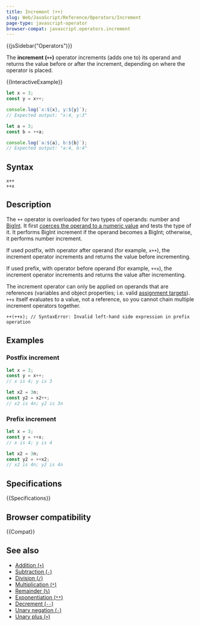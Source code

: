 ```yaml
---
title: Increment (++)
slug: Web/JavaScript/Reference/Operators/Increment
page-type: javascript-operator
browser-compat: javascript.operators.increment
---
```


{{jsSidebar("Operators")}}

The **increment (`++`)** operator increments (adds one to) its operand and returns the value before or after the increment, depending on where the operator is placed.

{{InteractiveExample}}

```js interactive-example
let x = 3;
const y = x++;

console.log(`x:${x}, y:${y}`);
// Expected output: "x:4, y:3"

let a = 3;
const b = ++a;

console.log(`a:${a}, b:${b}`);
// Expected output: "a:4, b:4"

```

## Syntax

```js-nolint
x++
++x
```

## Description

The `++` operator is overloaded for two types of operands: number and [BigInt](/en-US/docs/Web/JavaScript/Reference/Global_Objects/BigInt). It first [coerces the operand to a numeric value](/en-US/docs/Web/JavaScript/Data_structures#numeric_coercion) and tests the type of it. It performs BigInt increment if the operand becomes a BigInt; otherwise, it performs number increment.

If used postfix, with operator after operand (for example, `x++`), the increment operator increments and returns the value before incrementing.

If used prefix, with operator before operand (for example, `++x`), the increment operator increments and returns the value after incrementing.

The increment operator can only be applied on operands that are references (variables and object properties; i.e. valid [assignment targets](/en-US/docs/Web/JavaScript/Reference/Operators/Assignment)). `++x` itself evaluates to a value, not a reference, so you cannot chain multiple increment operators together.

```js-nolint example-bad
++(++x); // SyntaxError: Invalid left-hand side expression in prefix operation
```

## Examples

### Postfix increment

```js
let x = 3;
const y = x++;
// x is 4; y is 3

let x2 = 3n;
const y2 = x2++;
// x2 is 4n; y2 is 3n
```

### Prefix increment

```js
let x = 3;
const y = ++x;
// x is 4; y is 4

let x2 = 3n;
const y2 = ++x2;
// x2 is 4n; y2 is 4n
```

## Specifications

{{Specifications}}

## Browser compatibility

{{Compat}}

## See also

- [Addition (`+`)](/en-US/docs/Web/JavaScript/Reference/Operators/Addition)
- [Subtraction (`-`)](/en-US/docs/Web/JavaScript/Reference/Operators/Subtraction)
- [Division (`/`)](/en-US/docs/Web/JavaScript/Reference/Operators/Division)
- [Multiplication (`*`)](/en-US/docs/Web/JavaScript/Reference/Operators/Multiplication)
- [Remainder (`%`)](/en-US/docs/Web/JavaScript/Reference/Operators/Remainder)
- [Exponentiation (`**`)](/en-US/docs/Web/JavaScript/Reference/Operators/Exponentiation)
- [Decrement (`--`)](/en-US/docs/Web/JavaScript/Reference/Operators/Decrement)
- [Unary negation (`-`)](/en-US/docs/Web/JavaScript/Reference/Operators/Unary_negation)
- [Unary plus (`+`)](/en-US/docs/Web/JavaScript/Reference/Operators/Unary_plus)
